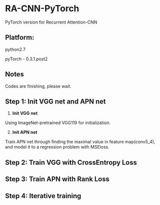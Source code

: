 # RA-CNN-PyTorch
PyTorch version for Recurrent Attention-CNN

## Platform:
python2.7

pyTorch - 0.3.1.post2


## Notes
Codes are finishing, please wait.


## Step 1: Init VGG net and APN net
1) **Init VGG net**

Using ImageNet-pretrained VGG119 for initialization.

2) **Init APN net**

Train APN net through finding the maximal value in feature map(conv5_4), and model it to a regression problem with MSEloss.


## Step 2: Train VGG with CrossEntropy Loss

## Step 3: Train APN with Rank Loss

## Step 4: Iterative training
